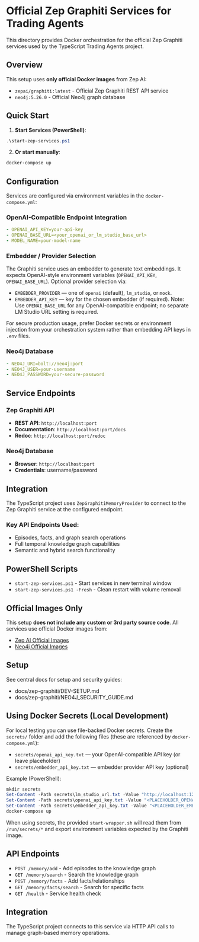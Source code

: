 # Official Zep Graphiti Services for Trading Agents

This directory provides Docker orchestration for the official Zep Graphiti services used by the TypeScript Trading Agents project.

## Overview

This setup uses **only official Docker images** from Zep AI:
- `zepai/graphiti:latest` - Official Zep Graphiti REST API service
- `neo4j:5.26.0` - Official Neo4j graph database

## Quick Start

1. **Start Services (PowerShell)**:
```powershell
.\start-zep-services.ps1
```

2. **Or start manually**:
```bash
docker-compose up
```

## Configuration

Services are configured via environment variables in the `docker-compose.yml`:

### OpenAI-Compatible Endpoint Integration
```yaml
- OPENAI_API_KEY=your-api-key
- OPENAI_BASE_URL=<your_openai_or_lm_studio_base_url>
- MODEL_NAME=your-model-name
```

### Embedder / Provider Selection
The Graphiti service uses an embedder to generate text embeddings. It expects OpenAI-style environment variables (`OPENAI_API_KEY`, `OPENAI_BASE_URL`).
Optional provider selection via:
- `EMBEDDER_PROVIDER` — one of `openai` (default), `lm_studio`, or `mock`.
- `EMBEDDER_API_KEY` — key for the chosen embedder (if required).
Note: Use `OPENAI_BASE_URL` for any OpenAI-compatible endpoint; no separate LM Studio URL setting is required.

For secure production usage, prefer Docker secrets or environment injection from your orchestration system rather than embedding API keys in `.env` files.


### Neo4j Database
```yaml
- NEO4J_URI=bolt://neo4j:port
- NEO4J_USER=your-username
- NEO4J_PASSWORD=your-secure-password
```

## Service Endpoints

### Zep Graphiti API
- **REST API**: `http://localhost:port`
- **Documentation**: `http://localhost:port/docs`
- **Redoc**: `http://localhost:port/redoc`

### Neo4j Database
- **Browser**: `http://localhost:port`
- **Credentials**: username/password

## Integration

The TypeScript project uses `ZepGraphitiMemoryProvider` to connect to the Zep Graphiti service at the configured endpoint.

### Key API Endpoints Used:
- Episodes, facts, and graph search operations
- Full temporal knowledge graph capabilities
- Semantic and hybrid search functionality

## PowerShell Scripts

- `start-zep-services.ps1` - Start services in new terminal window
- `start-zep-services.ps1 -Fresh` - Clean restart with volume removal

## Official Images Only

This setup **does not include any custom or 3rd party source code**. All services use official Docker images from:
- [Zep AI Official Images](https://hub.docker.com/r/zepai/graphiti)
- [Neo4j Official Images](https://hub.docker.com/_/neo4j)

## Setup

See central docs for setup and security guides:

- docs/zep-graphiti/DEV-SETUP.md
- docs/zep-graphiti/NEO4J_SECURITY_GUIDE.md

## Using Docker Secrets (Local Development)

For local testing you can use file-backed Docker secrets. Create the `secrets/` folder and add the following files (these are referenced by `docker-compose.yml`):

- `secrets/openai_api_key.txt` — your OpenAI-compatible API key (or leave placeholder)
- `secrets/embedder_api_key.txt` — embedder provider API key (optional)

Example (PowerShell):

```powershell
mkdir secrets
Set-Content -Path secrets\lm_studio_url.txt -Value "http://localhost:1234/v1"
Set-Content -Path secrets\openai_api_key.txt -Value "<PLACEHOLDER_OPENAI_API_KEY>"
Set-Content -Path secrets\embedder_api_key.txt -Value "<PLACEHOLDER_EMBEDDER_API_KEY>"
docker-compose up
```

When using secrets, the provided `start-wrapper.sh` will read them from `/run/secrets/*` and export environment variables expected by the Graphiti image.

## API Endpoints

- `POST /memory/add` - Add episodes to the knowledge graph
- `GET /memory/search` - Search the knowledge graph
- `POST /memory/facts` - Add facts/relationships
- `GET /memory/facts/search` - Search for specific facts
- `GET /health` - Service health check

## Integration

The TypeScript project connects to this service via HTTP API calls to manage graph-based memory operations.